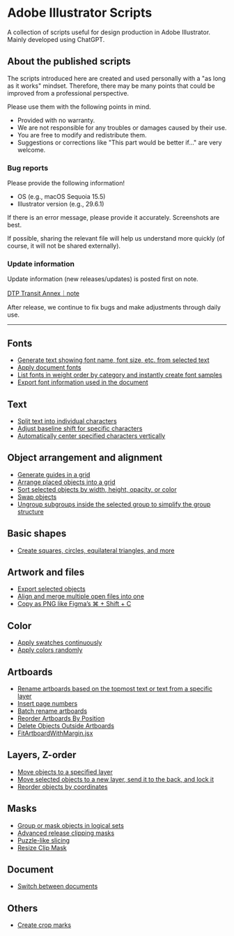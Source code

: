 
# Adobe Illustrator Scripts

A collection of scripts useful for design production in Adobe Illustrator. Mainly developed using ChatGPT.

## About the published scripts

The scripts introduced here are created and used personally with a "as long as it works" mindset. Therefore, there may be many points that could be improved from a professional perspective.

Please use them with the following points in mind.

- Provided with no warranty.
- We are not responsible for any troubles or damages caused by their use.
- You are free to modify and redistribute them.
- Suggestions or corrections like "This part would be better if..." are very welcome.

### Bug reports

Please provide the following information!

- OS (e.g., macOS Sequoia 15.5)
- Illustrator version (e.g., 29.6.1)

If there is an error message, please provide it accurately. Screenshots are best.

If possible, sharing the relevant file will help us understand more quickly (of course, it will not be shared externally).

### Update information

Update information (new releases/updates) is posted first on note.

[DTP Transit Annex｜note](https://note.com/dtp_tranist)

After release, we continue to fix bugs and make adjustments through daily use.

---

## Fonts

- [Generate text showing font name, font size, etc. from selected text](readme.en/AddTextInfoLabel.md)
- [Apply document fonts](readme.en/ApplyDocumentFonts.md)
- [List fonts in weight order by category and instantly create font samples](readme.en/TypefaceSampler.md)
- [Export font information used in the document](readme.en/ExportFontInfoFromXMP.md)

## Text

- [Split text into individual characters](readme.en/TextSplitterPro.md)
- [Adjust baseline shift for specific characters](readme.en/SmartBaselineShifter.md)
- [Automatically center specified characters vertically](readme.en/AdjustBaselineVerticalCenter.md)

## Object arrangement and alignment

- [Generate guides in a grid](readme.en/GenerateGuidesGrid.md)
- [Arrange placed objects into a grid](readme.en/SmartObjectDistributor.md)
- [Sort selected objects by width, height, opacity, or color](readme.en/SmartObjectSorter.md)
- [Swap objects](readme.en/SwapNearestItemWithDialogbox.md)
- [Ungroup subgroups inside the selected group to simplify the group structure](readme-en/SimplifyGroups.md)

## Basic shapes

- [Create squares, circles, equilateral triangles, and more](readme.en/SmartShapeMaker.md)

## Artwork and files

- [Export selected objects](readme.en/SmartObjectExporter.md)
- [Align and merge multiple open files into one](readme.en/SmartBatchImporter.md)
- [Copy as PNG like Figma’s ⌘ + Shift + C](readme.en/CopyAsPngLikeFigma.md)

## Color

- [Apply swatches continuously](readme.en/ApplySwatchesToSelection.md)
- [Apply colors randomly](readme.en/ShuffleObjectColors.md)

## Artboards

- [Rename artboards based on the topmost text or text from a specific layer](readme.en/SmartArtboardRenamer.md)
- [Insert page numbers](readme.en/AddPageNumberFromTextSelection.md)
- [Batch rename artboards](readme.en/RenameArtboardsPlus.md)
- [Reorder Artboards By Position](readme-en/ReorderArtboardsByPosition.md)
- [Delete Objects Outside Artboards](readme-en/DeleteOutsideArtboard.md)
- [FitArtboardWithMargin.jsx](readme-en/FitArtboardWithMargin.md)

## Layers, Z-order

- [Move objects to a specified layer](readme.en/SmartLayerManage.md)
- [Move selected objects to a new layer, send it to the back, and lock it](readme.en/SendToBgLayer.md)
- [Reorder objects by coordinates](readme-en/SortItemsByPosition.md)

## Masks

- [Group or mask objects in logical sets](readme.en/SmartClipAndGroup.md)
- [Advanced release clipping masks](readme.en/ReleaseClipMask.md)
- [Puzzle-like slicing](readme.en/SmartSliceWithPuzzlify.md)
- [Resize Clip Mask](readme-en/ResizeClipMask.md)

## Document

- [Switch between documents](readme.en/SmartSwitchDocs.md)

## Others

- [Create crop marks](readme.en/AddTrimMark.md)